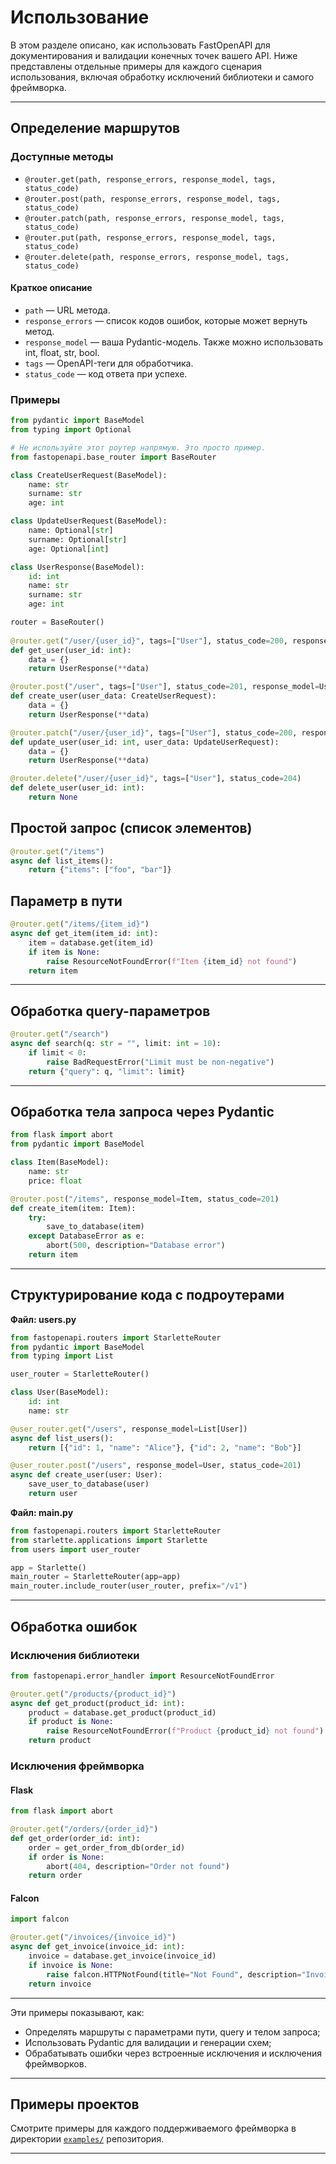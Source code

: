 # Использование

В этом разделе описано, как использовать FastOpenAPI для документирования и валидации конечных точек вашего API. Ниже представлены отдельные примеры для каждого сценария использования, включая обработку исключений библиотеки и самого фреймворка.

---

## Определение маршрутов

### Доступные методы

- `@router.get(path, response_errors, response_model, tags, status_code)`
- `@router.post(path, response_errors, response_model, tags, status_code)`
- `@router.patch(path, response_errors, response_model, tags, status_code)`
- `@router.put(path, response_errors, response_model, tags, status_code)`
- `@router.delete(path, response_errors, response_model, tags, status_code)`

#### Краткое описание

- `path` — URL метода.
- `response_errors` — список кодов ошибок, которые может вернуть метод.
- `response_model` — ваша Pydantic-модель. Также можно использовать int, float, str, bool.
- `tags` — OpenAPI-теги для обработчика.
- `status_code` — код ответа при успехе.

### Примеры

```python
from pydantic import BaseModel
from typing import Optional

# Не используйте этот роутер напрямую. Это просто пример.
from fastopenapi.base_router import BaseRouter

class CreateUserRequest(BaseModel):
    name: str
    surname: str
    age: int

class UpdateUserRequest(BaseModel):
    name: Optional[str]
    surname: Optional[str]
    age: Optional[int]

class UserResponse(BaseModel):
    id: int
    name: str
    surname: str
    age: int

router = BaseRouter()
    
@router.get("/user/{user_id}", tags=["User"], status_code=200, response_model=UserResponse)
def get_user(user_id: int):
    data = {}
    return UserResponse(**data)

@router.post("/user", tags=["User"], status_code=201, response_model=UserResponse)
def create_user(user_data: CreateUserRequest):
    data = {}
    return UserResponse(**data)

@router.patch("/user/{user_id}", tags=["User"], status_code=200, response_model=UserResponse)
def update_user(user_id: int, user_data: UpdateUserRequest):
    data = {}
    return UserResponse(**data)

@router.delete("/user/{user_id}", tags=["User"], status_code=204)
def delete_user(user_id: int):
    return None
```

## Простой запрос (список элементов)

```python
@router.get("/items")
async def list_items():
    return {"items": ["foo", "bar"]}
```

## Параметр в пути

```python
@router.get("/items/{item_id}")
async def get_item(item_id: int):
    item = database.get(item_id)
    if item is None:
        raise ResourceNotFoundError(f"Item {item_id} not found")
    return item
```

---

## Обработка query-параметров

```python
@router.get("/search")
async def search(q: str = "", limit: int = 10):
    if limit < 0:
        raise BadRequestError("Limit must be non-negative")
    return {"query": q, "limit": limit}
```

---

## Обработка тела запроса через Pydantic

```python
from flask import abort
from pydantic import BaseModel

class Item(BaseModel):
    name: str
    price: float

@router.post("/items", response_model=Item, status_code=201)
def create_item(item: Item):
    try:
        save_to_database(item)
    except DatabaseError as e:
        abort(500, description="Database error")
    return item
```

---

## Структурирование кода с подроутерами

**Файл: users.py**
```python
from fastopenapi.routers import StarletteRouter
from pydantic import BaseModel
from typing import List

user_router = StarletteRouter()

class User(BaseModel):
    id: int
    name: str

@user_router.get("/users", response_model=List[User])
async def list_users():
    return [{"id": 1, "name": "Alice"}, {"id": 2, "name": "Bob"}]

@user_router.post("/users", response_model=User, status_code=201)
async def create_user(user: User):
    save_user_to_database(user)
    return user
```

**Файл: main.py**
```python
from fastopenapi.routers import StarletteRouter
from starlette.applications import Starlette
from users import user_router

app = Starlette()
main_router = StarletteRouter(app=app)
main_router.include_router(user_router, prefix="/v1")
```

---

## Обработка ошибок

### Исключения библиотеки

```python
from fastopenapi.error_handler import ResourceNotFoundError

@router.get("/products/{product_id}")
async def get_product(product_id: int):
    product = database.get_product(product_id)
    if product is None:
        raise ResourceNotFoundError(f"Product {product_id} not found")
    return product
```

### Исключения фреймворка

#### Flask

```python
from flask import abort

@router.get("/orders/{order_id}")
def get_order(order_id: int):
    order = get_order_from_db(order_id)
    if order is None:
        abort(404, description="Order not found")
    return order
```

#### Falcon

```python
import falcon

@router.get("/invoices/{invoice_id}")
async def get_invoice(invoice_id: int):
    invoice = database.get_invoice(invoice_id)
    if invoice is None:
        raise falcon.HTTPNotFound(title="Not Found", description="Invoice not found")
    return invoice
```

---

Эти примеры показывают, как:

- Определять маршруты с параметрами пути, query и телом запроса;
- Использовать Pydantic для валидации и генерации схем;
- Обрабатывать ошибки через встроенные исключения и исключения фреймворков.

---

## Примеры проектов

Смотрите примеры для каждого поддерживаемого фреймворка в директории [`examples/`](https://github.com/mr-fatalyst/fastopenapi/tree/master/examples) репозитория.

---
